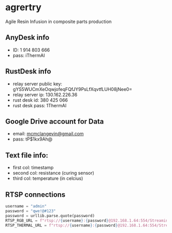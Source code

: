 # agrertry

Agile Resin Infusion in composite parts production

## AnyDesk info

- ID: 1 914 803 666
- pass: iThermAI

## RustDesk info

- relay server public key: gYS5WUCmXeOqwjofeqFQfJY9PsLfXqvtfLUH08jNee0=
- relay server ip: 130.162.226.36
- rust desk id: 380 425 066
- rust desk pass: 1ThermAI

## Google Drive account for Data

- email: mcmclangevin@gmail.com
- pass: tP$1kx9Ah@

## Text file info:

- first col: timestamp
- second col: resistance (curing sensor)
- third col: temperature (in celcius)

## RTSP connections

```python
username = "admin"
password = "qwe!@#123"
password = urllib.parse.quote(password)
RTSP_RGB_URL = f"rtsp://{username}:{password}@192.168.1.64:554/Streaming/Channels/101"
RTSP_THERMAL_URL = f"rtsp://{username}:{password}@192.168.1.64:554/Streaming/Channels/102"
```
